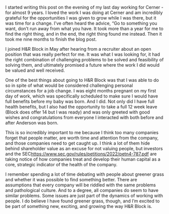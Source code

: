 I started writing this post on the evening of my last day working for Cerner - for almost 9 years. I loved the work I was doing at Cerner and am incredibly grateful for the opportunities I was given to grow while I was there, but it was time for a change. I’ve often heard the advice, “Go to something you want, don’t run away from what you have. It took more than a year for me to find the right thing, and in the end, the right thing found me instead. Then it took me nine months to finish the blog post.

I joined H&R Block in May after hearing from a recruiter about an open position that was really perfect for me. It was what I was looking for, it had the right combination of challenging problems to be solved and feasibility of solving them, and ultimately promised a future where the work I did would be valued and well received.

One of the best things about going to H&R Block was that I was able to do so in spite of what would be considered challenging personal circumstances for a job change. I was eight months pregnant on my first day of work, which was specifically scheduled to make sure I would have full benefits before my baby was born. And I did. Not only did I have full health benefits, but I also had the opportunity to take a full 12 week leave (Block does offer 14 but I was ready) and was only greeted with good wishes and congratulations from everyone I interacted with both before and after Anderson was born.

This is so incredibly important to me because I think too many companies forget that people matter, are worth time and attention from the company, and those companies need to get caught up. I think a lot of them hide behind shareholder value as an excuse for not valuing people, but investors and the SEC<https://www.sec.gov/rules/petitions/2022/petn4-787.pdf> are taking notice of how companies treat and develop their human capital as a core, strategic indicator of the health of the company.

I remember spending a lot of time debating with people about greener grass and whether it was possible to find something better. There are assumptions that every company will be riddled with the same problems and pathological culture. And to a degree, all companies do seem to have similar problems. Some issues are just part of the dynamics of working with people. I do believe I have found greener grass, though, and I’m excited to be part of something new, exciting, and growing the way H&R Block is.
